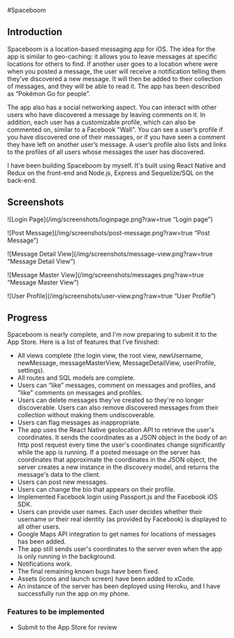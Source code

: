 #Spaceboom

## Introduction
Spaceboom is a location-based messaging app for iOS. The idea for the app is similar to geo-caching: it allows you to leave messages at specific locations for others to find. If another user goes to a location where were when you posted a message, the user will receive a notification telling them they’ve discovered a new message. It will then be added to their collection of messages, and they will be able to read it. The app has been described as “Pokémon Go for people”.

The app also has a social networking aspect. You can interact with other users who have discovered a message by leaving comments on it. In addition, each user has a customizable profile, which can also be commented on, similar to a Facebook "Wall". You can see a user’s profile if you have discovered one of their messages, or if you have seen a comment they have left on another user’s message. A user’s profile also lists and links to the profiles of all users whose messages the user has discovered.

I have been building Spaceboom by myself. It's built using React Native and Redux on the front-end and Node.js, Express and Sequelize/SQL on the back-end.

## Screenshots

![Login Page](/img/screenshots/loginpage.png?raw=true “Login page”)

![Post Message](/img/screenshots/post-message.png?raw=true “Post Message”)

![Message Detail View](/img/screenshots/message-view.png?raw=true “Message Detail View”)

![Message Master View](/img/screenshots/messages.png?raw=true “Message Master View”)

![User Profile](/img/screenshots/user-view.png?raw=true “User Profile”)

## Progress

Spaceboom is nearly complete, and I'm now preparing to submit it to the App Store. Here is a list of features that I’ve finished:

- All views complete (the login view, the root view, newUsername, newMessage, messageMasterView, MessageDetailView, userProfile, settings).
- All routes and SQL models are complete.
- Users can “like” messages, comment on messages and profiles, and "like" comments on messages and profiles.
- Users can delete messages they've created so they're no longer discoverable. Users can also remove discovered messages from their collection without making them undiscoverable.
- Users can flag messages as inappropriate.
- The app uses the React Native geolocation API to retrieve the user's coordinates. It sends the coordinates as a JSON object in the body of an http post request every time the user's coordinates change significantly while the app is running. If a posted message on the server has coordinates that approximate the coordinates in the JSON object, the server creates a new instance in the discovery model, and returns the message's data to the client.
- Users can post new messages.
- Users can change the bio that appears on their profile.
- Implemented Facebook login using Passport.js and the Facebook iOS SDK.
- Users can provide user names. Each user decides whether their username or their real identity (as provided by Facebook) is displayed to all other users.
- Google Maps API integration to get names for locations of messages has been added.
- The app still sends user's coordinates to the server even when the app is only running in the background.
- Notifications work.
- The final remaining known bugs have been fixed.
- Assets (icons and launch screen) have been added to xCode.
- An instance of the server has been deployed using Heroku, and I have successfully run the app on my phone.

### Features to be implemented
- Submit to the App Store for review











